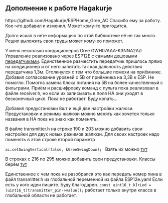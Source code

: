 <h2>Дополнение к работе Hagakurje</h2>
https://github.com/Hagakurje/ESPHome_Gree_AC
Спасибо ему за работу. 
Кое-что добавил и изменил. Может кому-то пригодится.

Долго искал в нете информацию по этой библиотеке её не так много. 
Решил выложить свои труды может кому-ео поможет.

У меня несколько кондиционеров Gree GWH07AAA-K3NNA2A/I
Управление реализовано через ESP12E с самыми дешовыми
[передатчиками](https://www.aliexpress.com/item/1005003672242023.html?spm=a2g0o.order_list.order_list_main.46.66361802bqKA42).
Единственное разместить передатчик пришлось прямо на кондиционер и от него запитать
так как дальность действия передатчика 1,3м. Столкнулся с тем что большие помехи на приёмнике.
Добавил согласование уровней с 5В от приёмника на 3,3В к ESP. Не помогло.
Помогла замена блока питания на 5В на более качественный с фильтрами.
Приём и расшифровку команд с пульта пока реализовал в файле receiver.h, но если их записывать 
в поля HA они уходят в бесконечный цикл. Пока не работает. Буду копать...

Добавил предустановки 8шт и ещё две настройки жалюзи.
Предустановки и режимы жалюзи можно менять как хочется 
только названия в HA пока не знаю как поменять.

В файле transmitter.h на строке 190 и 203 можно добавить свои настройки для двух новых режимов жалюзи.
Для своих настроек надо поменять в этой строке второй параметр

`ac.setSwingVertical(false, kGreeSwingDown);
`
Взять их можно [тут](https://crankyoldgit.github.io/IRremoteESP8266/doxygen/html/ir__Gree_8h.html)

В строках с 216 по 295 можно добавить свои предустановки. 
Классы берём [тут](https://crankyoldgit.github.io/IRremoteESP8266/doxygen/html/classIRGreeAC.html#a1b571dea8a5bf553554e45074f3a01c0) 

Единственное с чем пока не разобрался это как передать номер пина в файл transmitter.h 
из глобальной переменной из файла ESP12e.yaml
Если есть у кого идеи пишите. Буду благодарен.
`
const uint16_t kIrLed = (uint16_t)transmitter_pin->value();
`
 работает только внутри класса в глобальной области не работает.